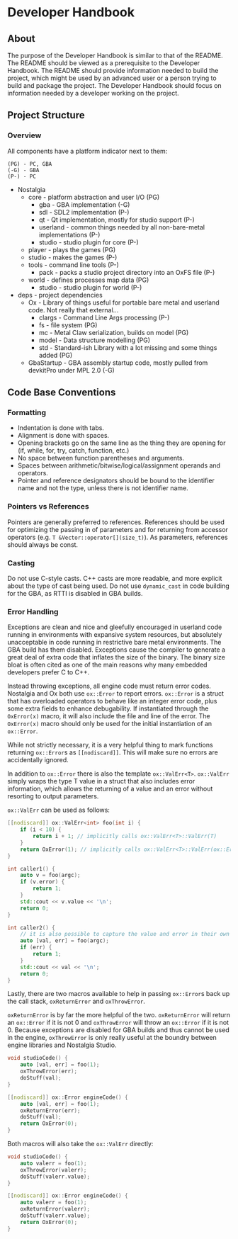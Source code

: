 # Developer Handbook

## About

The purpose of the Developer Handbook is similar to that of the README. The
README should be viewed as a prerequisite to the Developer Handbook. The README
should provide information needed to build the project, which might be used by
an advanced user or a person trying to build and package the project. The
Developer Handbook should focus on information needed by a developer working on
the project.

## Project Structure

### Overview

All components have a platform indicator next to them:

    (PG) - PC, GBA
    (-G) - GBA
    (P-) - PC

* Nostalgia
  * core - platform abstraction and user I/O (PG)
    * gba - GBA implementation (-G)
    * sdl - SDL2 implementation (P-)
    * qt - Qt implementation, mostly for studio support (P-)
    * userland - common things needed by all non-bare-metal implementations (P-)
    * studio - studio plugin for core (P-)
  * player - plays the games (PG)
  * studio - makes the games (P-)
  * tools - command line tools (P-)
    * pack - packs a studio project directory into an OxFS file (P-)
  * world - defines processes map data (PG)
    * studio - studio plugin for world (P-)
* deps - project dependencies
  * Ox - Library of things useful for portable bare metal and userland code. Not really that external...
    * clargs - Command Line Args processing (P-)
    * fs - file system (PG)
    * mc - Metal Claw serialization, builds on model (PG)
    * model - Data structure modelling (PG)
    * std - Standard-ish Library with a lot missing and some things added (PG)
  * GbaStartup - GBA assembly startup code, mostly pulled from devkitPro under MPL 2.0 (-G)

## Code Base Conventions

### Formatting

* Indentation is done with tabs.
* Alignment is done with spaces.
* Opening brackets go on the same line as the thing they are opening for (if,
  while, for, try, catch, function, etc.)
* No space between function parentheses and arguments.
* Spaces between arithmetic/bitwise/logical/assignment operands and operators.
* Pointer and reference designators should be bound to the identifier name and
  not the type, unless there is not identifier name.

### Pointers vs References

Pointers are generally preferred to references. References should be used for
optimizing the passing in of parameters and for returning from accessor
operators (e.g. ```T &Vector::operator[](size_t)```). As parameters, references
should always be const.

### Casting

Do not use C-style casts. C++ casts are more readable, and more explicit about
the type of cast being used. Do not use ```dynamic_cast``` in code building for the
GBA, as RTTI is disabled in GBA builds.

### Error Handling

Exceptions are clean and nice and gleefully encouraged in userland code running
in environments with expansive system resources, but absolutely unacceptable in
code running in restrictive bare metal environments. The GBA build has them
disabled. Exceptions cause the compiler to generate a great deal of extra code
that inflates the size of the binary. The binary size bloat is often cited as
one of the main reasons why many embedded developers prefer C to C++.

Instead throwing exceptions, all engine code must return error codes. Nostalgia
and Ox both use ```ox::Error``` to report errors. ```ox::Error``` is a struct
that has overloaded operators to behave like an integer error code, plus some
extra fields to enhance debugability. If instantiated through the ```OxError(x)```
macro, it will also include the file and line of the error. The ```OxError(x)```
macro should only be used for the initial instantiation of an ```ox::Error```.

While not strictly necessary, it is a very helpful thing to mark functions
returning ```ox::Error```s as ```[[nodiscard]]```. This will make sure no
errors are accidentally ignored.

In addition to ```ox::Error``` there is also the template ```ox::ValErr<T>```.
```ox::ValErr``` simply wraps the type T value in a struct that also includes
error information, which allows the returning of a value and an error without
resorting to output parameters.

```ox::ValErr``` can be used as follows:

```cpp
[[nodiscard]] ox::ValErr<int> foo(int i) {
	if (i < 10) {
		return i + 1; // implicitly calls ox::ValErr<T>::ValErr(T)
	}
	return OxError(1); // implicitly calls ox::ValErr<T>::ValErr(ox::Error)
}

int caller1() {
	auto v = foo(argc);
	if (v.error) {
		return 1;
	}
	std::cout << v.value << '\n';
	return 0;
}

int caller2() {
	// it is also possible to capture the value and error in their own variables
	auto [val, err] = foo(argc);
	if (err) {
		return 1;
	}
	std::cout << val << '\n';
	return 0;
}
```

Lastly, there are two macros available to help in passing ```ox::Error```s
back up the call stack, ```oxReturnError``` and ```oxThrowError```.

```oxReturnError``` is by far the more helpful of the two. ```oxReturnError```
will return an ```ox::Error``` if it is not 0 and ```oxThrowError``` will throw
an ```ox::Error``` if it is not 0. Because exceptions are disabled for GBA
builds and thus cannot be used in the engine, ```oxThrowError``` is  only really
useful at the boundry between engine libraries and Nostalgia Studio.

```cpp
void studioCode() {
	auto [val, err] = foo(1);
	oxThrowError(err);
	doStuff(val);
}

[[nodiscard]] ox::Error engineCode() {
	auto [val, err] = foo(1);
	oxReturnError(err);
	doStuff(val);
	return OxError(0);
}
```

Both macros will also take the ```ox::ValErr``` directly:

```cpp
void studioCode() {
	auto valerr = foo(1);
	oxThrowError(valerr);
	doStuff(valerr.value);
}

[[nodiscard]] ox::Error engineCode() {
	auto valerr = foo(1);
	oxReturnError(valerr);
	doStuff(valerr.value);
	return OxError(0);
}
```

